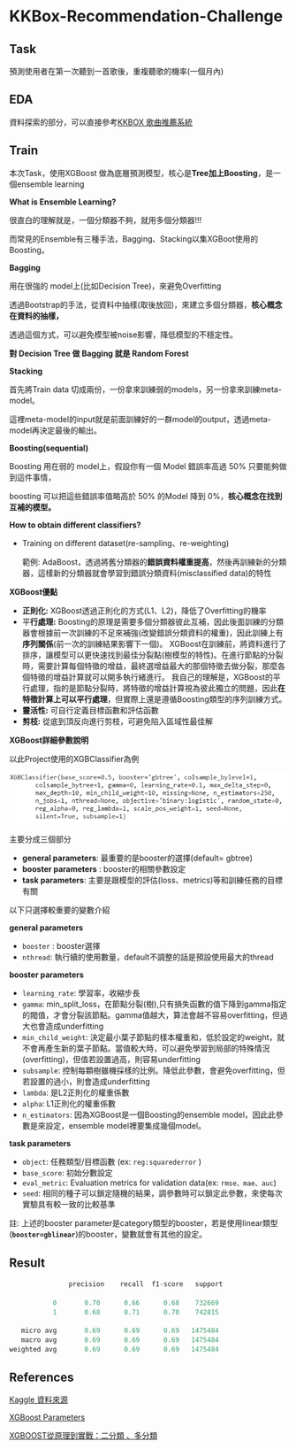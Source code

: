 # KKBox-Recommendation-Challenge

## Task

預測使用者在第一次聽到一首歌後，重複聽歌的機率(一個月內)

## EDA

資料探索的部分，可以直接參考[KKBOX 歌曲推薦系統](https://wenwender.wordpress.com/2019/04/03/kkbox-%e6%ad%8c%e6%9b%b2%e6%8e%a8%e8%96%a6%e7%b3%bb%e7%b5%b1/?preview_id=180&preview_nonce=c112e18087&preview=true)

## Train

本次Task，使用XGBoost 做為底層預測模型，核心是**Tree加上Boosting**，是一個ensemble learning

**What is Ensemble Learning?**

很直白的理解就是，一個分類器不夠，就用多個分類器!!!

而常見的Ensemble有三種手法，Bagging、Stacking以集XGBoot使用的Boosting。

**Bagging**

用在很強的 model上(比如Decision Tree)，來避免Overfitting

透過Bootstrap的手法，從資料中抽樣(取後放回)，來建立多個分類器，**核心概念在資料的抽樣，**

透過這個方式，可以避免模型被noise影響，降低模型的不穩定性。

**對 Decision Tree 做 Bagging 就是 Random Forest**

**Stacking**

首先將Train data 切成兩份，一份拿來訓練弱的models，另一份拿來訓練meta-model。

這裡meta-model的input就是前面訓練好的一群model的output，透過meta-model再決定最後的輸出。

**Boosting(sequential)**

Boosting 用在弱的 model上，假設你有一個 Model 錯誤率高過 50% 只要能夠做到這件事情，

boosting 可以把這些錯誤率值略高於 50% 的Model 降到 0%，**核心概念在找到互補的模型。**

**How to obtain different classifiers?**

- Training on different dataset(re-sampling、re-weighting)
    
    範例: AdaBoost，透過將舊分類器的**錯誤資料權重提高**，然後再訓練新的分類器，這樣新的分類器就會學習到錯誤分類資料(misclassified data)的特性
    

**XGBoost優點**

- **正則化:** XGBoost透過正則化的方式(L1、L2)，降低了Overfitting的機率
- 平**行處理:** Boosting的原理是需要多個分類器彼此互補，因此後面訓練的分類器會根據前一次訓練的不足來補強(改變錯誤分類資料的權重)，因此訓練上有**序列關係**(前一次的訓練結果影響下一個)。
XGBoost在訓練前，將資料進行了排序，讓模型可以更快速找到最佳分裂點(樹模型的特性)。在進行節點的分裂時，需要計算每個特徵的增益，最終選增益最大的那個特徵去做分裂，那麼各個特徵的增益計算就可以開多執行緒進行。
我自己的理解是，XGBoost的平行處理，指的是節點分裂時，將特徵的增益計算視為彼此獨立的問題，因此**在特徵計算上可以平行處理**，但實際上還是遵循Boosting類型的序列訓練方式。
- **靈活性:** 可自行定義目標函數和評估函數
- **剪枝:** 從底到頂反向進行剪枝，可避免陷入區域性最佳解

**XGBoost詳細參數說明**

以此Project使用的XGBClassifier為例

![Untitled](KKBox-Recommendation-Challenge%2053542f8a624a4b61801ae68959e993b6/Untitled.png)

主要分成三個部分

- **general parameters**: 最重要的是booster的選擇(default= gbtree)
- **booster parameters** : booster的相關參數設定
- **task parameters**: 主要是跟模型的評估(loss、metrics)等和訓練任務的目標有關

以下只選擇較重要的變數介紹

**general parameters**

- `booster` : booster選擇
- `nthread`: 執行續的使用數量，default不調整的話是預設使用最大的thread

**booster parameters**

- `learning_rate`: 學習率，收縮步長
- `gamma`: min_split_loss，在節點分裂(樹),只有損失函數的值下降到gamma指定的閥值，才會分裂該節點。gamma值越大，算法會越不容易overfitting，但過大也會造成underfitting
- `min_child_weight`: 決定最小葉子節點的樣本權重和，低於設定的weight，就不會再產生新的葉子節點。當值較大時，可以避免學習到局部的特殊情況(overfitting)，但值若設置過高，則容易underfitting
- `subsample`: 控制每顆樹雖機採樣的比例。降低此參數，會避免overfitting，但若設置的過小，則會造成underfitting
- `lambda`: 是L2正則化的權重係數
- `alpha`: L1正則化的權重係數
- `n_estimators`: 因為XGBoost是一個Boosting的ensemble model，因此此參數是來設定，ensemble model裡要集成幾個model。

**task parameters**

- `object`: 任務類型/目標函數 (ex: `reg:squarederror` )
- `base_score`: 初始分數設定
- `eval_metric`: Evaluation metrics for validation data(ex: `rmse、mae、auc`)
- `seed`: 相同的種子可以鎖定隨機的結果，調參數時可以鎖定此參數，來使每次實驗具有較一致的比較基準

註: 上述的booster parameter是category類型的booster，若是使用linear類型(****`booster=gblinear`****)的booster，變數就會有其他的設定。

## Result

```python
               precision    recall  f1-score   support

           0       0.70      0.66      0.68    732669
           1       0.68      0.71      0.70    742815

   micro avg       0.69      0.69      0.69   1475484
   macro avg       0.69      0.69      0.69   1475484
weighted avg       0.69      0.69      0.69   1475484
```

## References

[Kaggle 資料來源](https://www.kaggle.com/c/kkbox-music-recommendation-challenge/data)

[XGBoost Parameters](https://xgboost.readthedocs.io/en/latest/parameter.html#general-parameters)

[XGBOOST從原理到實戰：二分類 、多分類](https://codertw.com/%E7%A8%8B%E5%BC%8F%E8%AA%9E%E8%A8%80/519169/)
